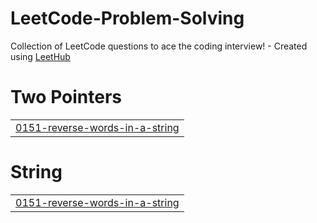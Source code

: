 # LeetCode-Problem-Solving
Collection of LeetCode questions to ace the coding interview! - Created using [LeetHub](https://github.com/QasimWani/LeetHub)


# Two Pointers
|  |
| ------- |
| [0151-reverse-words-in-a-string](https://github.com/OmarHisham99/LeetCode-Problem-Solving/tree/master/0151-reverse-words-in-a-string) |
# String
|  |
| ------- |
| [0151-reverse-words-in-a-string](https://github.com/OmarHisham99/LeetCode-Problem-Solving/tree/master/0151-reverse-words-in-a-string) |